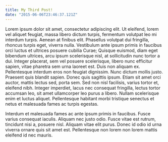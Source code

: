 ```yaml
---
title: My Third Post!
date: "2015-06-06T23:46:37.121Z"
---
```


Lorem ipsum dolor sit amet, consectetur adipiscing elit. Ut eleifend, lorem vel aliquet feugiat, massa libero dictum turpis, fermentum volutpat leo mi interdum turpis. Aenean at finibus elit. Phasellus volutpat dui fringilla, rhoncus turpis eget, viverra nulla. Vestibulum ante ipsum primis in faucibus orci luctus et ultrices posuere cubilia Curae; Quisque euismod, diam eget bibendum ultrices, arcu ipsum scelerisque nisl, at sollicitudin nunc tortor a dui. Integer placerat, sem vel posuere scelerisque, libero nunc efficitur sapien, vitae pharetra sem urna laoreet est. Duis non aliquam ex. Pellentesque interdum eros non feugiat dignissim. Nunc dictum mollis justo. Praesent quis blandit sapien. Donec quis sagittis ipsum. Etiam sit amet orci auctor, mattis lectus sed, porta sem. Sed non nisl facilisis, varius tortor et, eleifend nibh. Integer imperdiet, lacus nec consequat fringilla, lectus tortor accumsan leo, sit amet ullamcorper leo purus a libero. Nullam scelerisque enim et luctus aliquet. Pellentesque habitant morbi tristique senectus et netus et malesuada fames ac turpis egestas.

Interdum et malesuada fames ac ante ipsum primis in faucibus. Fusce varius consequat iaculis. Aliquam nec justo odio. Fusce vitae est rutrum, tincidunt nisi a, posuere nisl. Aliquam vitae elit purus. Donec id odio id urna viverra ornare quis sit amet est. Pellentesque non lorem non lorem mattis eleifend id nec mauris.